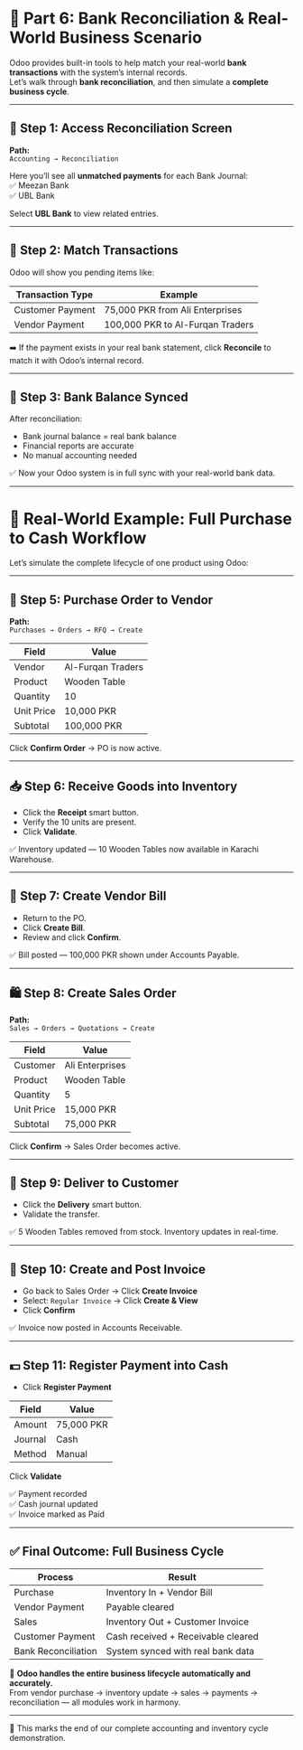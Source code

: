 # 🏦 Part 6: Bank Reconciliation & Real-World Business Scenario

Odoo provides built-in tools to help match your real-world **bank transactions** with the system’s internal records.  
Let’s walk through **bank reconciliation**, and then simulate a **complete business cycle**.

---

## 🔹 Step 1: Access Reconciliation Screen

**Path:**  
`Accounting → Reconciliation`

Here you’ll see all **unmatched payments** for each Bank Journal:  
✅ Meezan Bank  
✅ UBL Bank

Select **UBL Bank** to view related entries.

---

## 🔹 Step 2: Match Transactions

Odoo will show you pending items like:

| Transaction Type   | Example                           |
|--------------------|------------------------------------|
| Customer Payment   | 75,000 PKR from Ali Enterprises    |
| Vendor Payment     | 100,000 PKR to Al-Furqan Traders   |

➡️ If the payment exists in your real bank statement, click **Reconcile** to match it with Odoo’s internal record.

---

## 🔹 Step 3: Bank Balance Synced

After reconciliation:

- Bank journal balance = real bank balance  
- Financial reports are accurate  
- No manual accounting needed

✅ Now your Odoo system is in full sync with your real-world bank data.

---

# 🔁 Real-World Example: Full Purchase to Cash Workflow

Let’s simulate the complete lifecycle of one product using Odoo:

---

## 🛒 Step 5: Purchase Order to Vendor

**Path:**  
`Purchases → Orders → RFQ → Create`

| Field           | Value                   |
|-----------------|-------------------------|
| Vendor          | Al-Furqan Traders       |
| Product         | Wooden Table            |
| Quantity        | 10                      |
| Unit Price      | 10,000 PKR              |
| Subtotal        | 100,000 PKR             |

Click **Confirm Order** → PO is now active.

---

## 📥 Step 6: Receive Goods into Inventory

- Click the **Receipt** smart button.
- Verify the 10 units are present.
- Click **Validate**.

✅ Inventory updated — 10 Wooden Tables now available in Karachi Warehouse.

---

## 🧾 Step 7: Create Vendor Bill

- Return to the PO.
- Click **Create Bill**.
- Review and click **Confirm**.

✅ Bill posted — 100,000 PKR shown under Accounts Payable.

---

## 🛍️ Step 8: Create Sales Order

**Path:**  
`Sales → Orders → Quotations → Create`

| Field           | Value                   |
|-----------------|-------------------------|
| Customer        | Ali Enterprises         |
| Product         | Wooden Table            |
| Quantity        | 5                       |
| Unit Price      | 15,000 PKR              |
| Subtotal        | 75,000 PKR              |

Click **Confirm** → Sales Order becomes active.

---

## 🚚 Step 9: Deliver to Customer

- Click the **Delivery** smart button.
- Validate the transfer.

✅ 5 Wooden Tables removed from stock. Inventory updates in real-time.

---

## 📄 Step 10: Create and Post Invoice

- Go back to Sales Order → Click **Create Invoice**
- Select: `Regular Invoice` → Click **Create & View**
- Click **Confirm**

✅ Invoice now posted in Accounts Receivable.

---

## 💵 Step 11: Register Payment into Cash

- Click **Register Payment**

| Field             | Value              |
|-------------------|--------------------|
| Amount            | 75,000 PKR         |
| Journal           | Cash               |
| Method            | Manual             |

Click **Validate**

✅ Payment recorded  
✅ Cash journal updated  
✅ Invoice marked as Paid

---

## ✅ Final Outcome: Full Business Cycle

| Process               | Result                               |
|------------------------|--------------------------------------|
| Purchase              | Inventory In + Vendor Bill           |
| Vendor Payment        | Payable cleared                      |
| Sales                 | Inventory Out + Customer Invoice     |
| Customer Payment      | Cash received + Receivable cleared   |
| Bank Reconciliation   | System synced with real bank data    |

🎯 **Odoo handles the entire business lifecycle automatically and accurately.**  
From vendor purchase → inventory update → sales → payments → reconciliation — all modules work in harmony.

---

📌 This marks the end of our complete accounting and inventory cycle demonstration.
